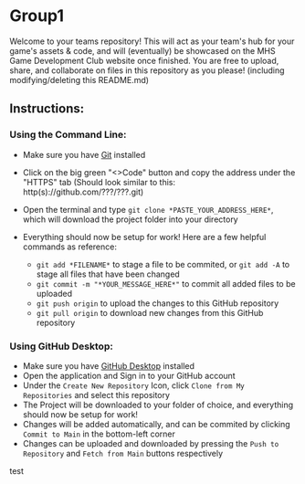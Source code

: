 # Group1
Welcome to your teams repository! This will act as your team's hub for your game's assets & code, and will (eventually) be showcased on the MHS Game Development Club website once finished. You are free to upload, share, and collaborate on files in this repository as you please! (including modifying/deleting this README.md)

## Instructions:
### Using the Command Line:
- Make sure you have [Git](https://git-scm.com/downloads) installed
- Click on the big green "<>Code" button and copy the address under the "HTTPS" tab (Should look similar to this: http(s)://github.com/???/???.git)
- Open the terminal and type `git clone *PASTE_YOUR_ADDRESS_HERE*`, which will download the project folder into your directory
- Everything should now be setup for work! Here are a few helpful commands as reference:

  - `git add *FILENAME*` to stage a file to be commited, or `git add -A` to stage all files that have been changed
  - `git commit -m "*YOUR_MESSAGE_HERE*"` to commit all added files to be uploaded
  - `git push origin` to upload the changes to this GitHub repository
  - `git pull origin` to download new changes from this GitHub repository

### Using GitHub Desktop:
  - Make sure you have [GitHub Desktop](https://desktop.github.com/) installed
  - Open the application and Sign in to your GitHub account
  - Under the `Create New Repository` Icon, click `Clone from My Repositories` and select this repository
  - The Project will be downloaded to your folder of choice, and everything should now be setup for work!
  - Changes will be added automatically, and can be commited by clicking `Commit to Main` in the bottom-left corner
  - Changes can be uploaded and downloaded by pressing the `Push to Repository` and `Fetch from Main` buttons respectively

test